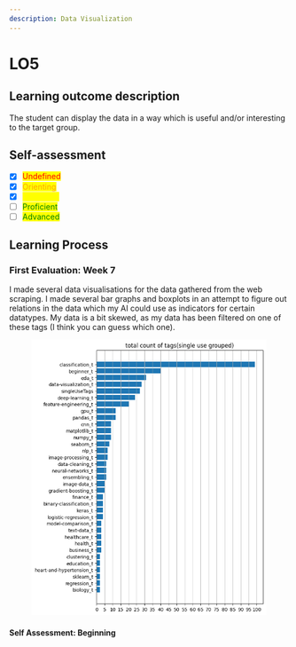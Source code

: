 ```yaml
---
description: Data Visualization
---
```


# LO5

## Learning outcome description

The student can display the data in a way which is useful and/or interesting to the target group.

## Self-assessment

* [x] <mark style="color:red;">Undefined</mark>
* [x] <mark style="color:orange;">Orienting</mark>
* [x] <mark style="color:yellow;">Beginning</mark>
* [ ] <mark style="color:green;">Proficient</mark>
* [ ] <mark style="color:green;">Advanced</mark>

## Learning Process

### First Evaluation: Week 7

I made several data visualisations for the data gathered from the web scraping. I made several bar graphs and boxplots in an attempt to figure out relations in the data which my AI could use as indicators for certain datatypes. My data is a bit skewed, as my data has been filtered on one of these tags (I think you can guess which one).

<figure><img src="../.gitbook/assets/image (2).png" alt=""><figcaption></figcaption></figure>

#### Self Assessment: Beginning
